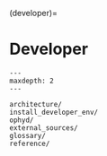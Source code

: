 (developer)=
# Developer

```{toctree}
---
maxdepth: 2
---

architecture/
install_developer_env/
ophyd/
external_sources/
glossary/
reference/



